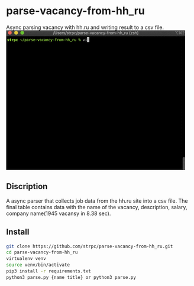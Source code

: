 # parse-vacancy-from-hh_ru
Async parsing vacancy with hh.ru and writing result to a csv file.
![How it works](https://github.com/strpc/parse-vacancy-from-hh_ru/raw/develop/image/screen.gif)

## Discription
A async parser that collects job data from the hh.ru site into a csv file. The final table contains data with the name of the vacancy, description, salary, company name(1945 vacansy in 8.38 sec). 

## Install
```sh
git clone https://github.com/strpc/parse-vacancy-from-hh_ru.git
cd parse-vacancy-from-hh_ru
virtualenv venv
source venv/bin/activate
pip3 install -r requirements.txt
python3 parse.py {name title} or python3 parse.py
```